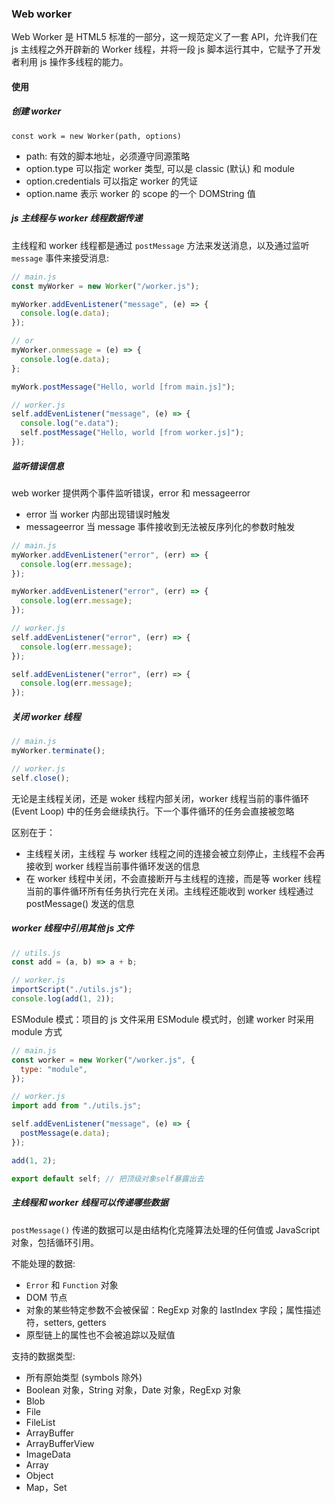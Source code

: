 ### Web worker

Web Worker 是 HTML5 标准的一部分，这一规范定义了一套 API，允许我们在 js 主线程之外开辟新的 Worker 线程，并将一段 js 脚本运行其中，它赋予了开发者利用 js 操作多线程的能力。

#### 使用

##### 创建 worker

`const work = new Worker(path, options)`

- path: 有效的脚本地址，必须遵守同源策略
- option.type 可以指定 worker 类型, 可以是 classic (默认) 和 module
- option.credentials 可以指定 worker 的凭证
- option.name 表示 worker 的 scope 的一个 DOMString 值

##### js 主线程与 worker 线程数据传递

主线程和 worker 线程都是通过 `postMessage` 方法来发送消息，以及通过监听 `message` 事件来接受消息:

```javascript
// main.js
const myWorker = new Worker("/worker.js");

myWorker.addEvenListener("message", (e) => {
  console.log(e.data);
});

// or
myWorker.onmessage = (e) => {
  console.log(e.data);
};

myWork.postMessage("Hello, world [from main.js]");

// worker.js
self.addEvenListener("message", (e) => {
  console.log("e.data");
  self.postMessage("Hello, world [from worker.js]");
});
```

##### 监听错误信息

web worker 提供两个事件监听错误，error 和 messageerror

- error 当 worker 内部出现错误时触发
- messageerror 当 message 事件接收到无法被反序列化的参数时触发

```javascript
// main.js
myWorker.addEvenListener("error", (err) => {
  console.log(err.message);
});

myWorker.addEvenListener("error", (err) => {
  console.log(err.message);
});

// worker.js
self.addEvenListener("error", (err) => {
  console.log(err.message);
});

self.addEvenListener("error", (err) => {
  console.log(err.message);
});
```

##### 关闭 worker 线程

```javascript
// main.js
myWorker.terminate();

// worker.js
self.close();
```

无论是主线程关闭，还是 woker 线程内部关闭，worker 线程当前的事件循环 (Event Loop) 中的任务会继续执行。下一个事件循环的任务会直接被忽略

区别在于：

- 主线程关闭，主线程 与 worker 线程之间的连接会被立刻停止，主线程不会再接收到 worker 线程当前事件循环发送的信息
- 在 worker 线程中关闭，不会直接断开与主线程的连接，而是等 worker 线程当前的事件循环所有任务执行完在关闭。主线程还能收到 worker 线程通过 postMessage() 发送的信息

##### worker 线程中引用其他 js 文件

```javascript
// utils.js
const add = (a, b) => a + b;

// worker.js
importScript("./utils.js");
console.log(add(1, 2));
```

ESModule 模式：项目的 js 文件采用 ESModule 模式时，创建 worker 时采用 module 方式

```javascript
// main.js
const worker = new Worker("/worker.js", {
  type: "module",
});

// worker.js
import add from "./utils.js";

self.addEvenListener("message", (e) => {
  postMessage(e.data);
});

add(1, 2);

export default self; // 把顶级对象self暴露出去
```

##### 主线程和 worker 线程可以传递哪些数据

`postMessage()` 传递的数据可以是由结构化克隆算法处理的任何值或 JavaScript 对象，包括循环引用。

不能处理的数据:

- `Error` 和 `Function` 对象
- DOM 节点
- 对象的某些特定参数不会被保留：RegExp 对象的 lastIndex 字段；属性描述符，setters, getters
- 原型链上的属性也不会被追踪以及赋值

支持的数据类型:

- 所有原始类型 (symbols 除外)
- Boolean 对象，String 对象，Date 对象，RegExp 对象
- Blob
- File
- FileList
- ArrayBuffer
- ArrayBufferView
- ImageData
- Array
- Object
- Map，Set
